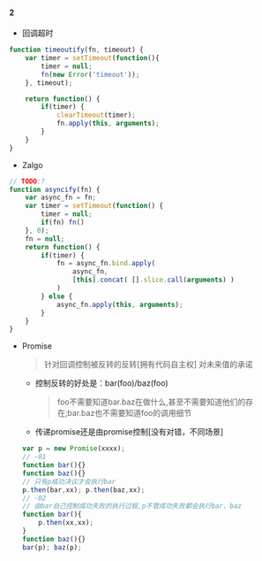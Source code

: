 #### 2
- 回调超时
```js
function timeoutify(fn, timeout) {
    var timer = setTimeout(function(){
        timer = null;
        fn(new Error('timeout'));
    }, timeout);

    return function() {
        if(timer) {
            clearTimeout(timer);
            fn.apply(this, arguments);
        }
    }
}
```
- Zalgo
```js
// TODO:?
function asyncify(fn) {
    var async_fn = fn;
    var timer = setTimeout(function() {
        timer = null;
        if(fn) fn()
    }, 0);
    fn = null;
    return function() {
        if(timer) {
            fn = async_fn.bind.apply(
                async_fn,
                [this].concat( [].slice.call(arguments) )
            )
        } else {
            async_fn.apply(this, arguments);
        }
    }
}
```

- Promise
    > 针对回调控制被反转的反转[拥有代码自主权]
    > 对未来值的承诺
    + 控制反转的好处是：bar(foo)/baz(foo)
        > foo不需要知道bar.baz在做什么,甚至不需要知道他们的存在;bar.baz也不需要知道foo的调用细节
    + 传递promise还是由promise控制[没有对错，不同场景]
    ```js
    var p = new Promise(xxxx);
    // -01
    function bar(){}
    function baz(){}
    // 只有p成功决议才会执行bar
    p.then(bar,xx); p.then(baz,xx);
    // -02
    // 由bar自己控制成功失败的执行过程,p不管成功失败都会执行bar、baz
    function bar(){
        p.then(xx,xx);
    }
    function baz(){}
    bar(p); baz(p);
    ```